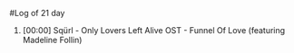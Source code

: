 #Log of 21 day

1. [00:00] Sqürl - Only Lovers Left Alive OST - Funnel Of Love (featuring Madeline Follin)
